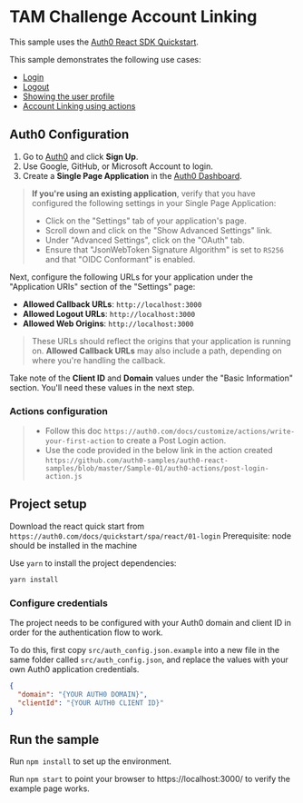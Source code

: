 # TAM Challenge Account Linking

This sample uses the [Auth0 React SDK Quickstart](https://auth0.com/docs/quickstart/spa/react). 

This sample demonstrates the following use cases:

- [Login](https://github.com/auth0-samples/auth0-react-samples/blob/master/tam-challenge/src/components/#L72-L79)
- [Logout](https://github.com/auth0-samples/auth0-react-samples/blob/master/tam-challenge/src/components/NavBar.js#L102-L108)
- [Showing the user profile](https://github.com/auth0-samples/auth0-react-samples/blob/master/tam-challenge/src/views/Profile.js)
- [Account Linking using actions](https://github.com/auth0-samples/auth0-react-samples/blob/master/tam-challenge/auth0-actions/post-login-action.js)

## Auth0 Configuration

1. Go to [Auth0](https://auth0.com) and click **Sign Up**.
2. Use Google, GitHub, or Microsoft Account to login.
3. Create a **Single Page Application** in the [Auth0 Dashboard](https://manage.auth0.com/#/applications).

> **If you're using an existing application**, verify that you have configured the following settings in your Single Page Application:
>
> - Click on the "Settings" tab of your application's page.
> - Scroll down and click on the "Show Advanced Settings" link.
> - Under "Advanced Settings", click on the "OAuth" tab.
> - Ensure that "JsonWebToken Signature Algorithm" is set to `RS256` and that "OIDC Conformant" is enabled.

Next, configure the following URLs for your application under the "Application URIs" section of the "Settings" page:

- **Allowed Callback URLs**: `http://localhost:3000`
- **Allowed Logout URLs**: `http://localhost:3000`
- **Allowed Web Origins**: `http://localhost:3000`

> These URLs should reflect the origins that your application is running on. **Allowed Callback URLs** may also include a path, depending on where you're handling the callback.

Take note of the **Client ID** and **Domain** values under the "Basic Information" section. You'll need these values in the next step.

### Actions configuration
> - Follow this doc `https://auth0.com/docs/customize/actions/write-your-first-action` to create a Post Login action.
> - Use the code provided in the below link in the action created
`https://github.com/auth0-samples/auth0-react-samples/blob/master/Sample-01/auth0-actions/post-login-action.js`


## Project setup
Download the react quick start from `https://auth0.com/docs/quickstart/spa/react/01-login`
Prerequisite: node should be installed in the machine

Use `yarn` to install the project dependencies:

```bash
yarn install
```

### Configure credentials

The project needs to be configured with your Auth0 domain and client ID in order for the authentication flow to work.

To do this, first copy `src/auth_config.json.example` into a new file in the same folder called `src/auth_config.json`, and replace the values with your own Auth0 application credentials.

```json
{
  "domain": "{YOUR AUTH0 DOMAIN}",
  "clientId": "{YOUR AUTH0 CLIENT ID}"
}
```


## Run the sample
Run `npm install` to set up the environment.

Run `npm start` to point your browser to https://localhost:3000/ to verify the example page works.
